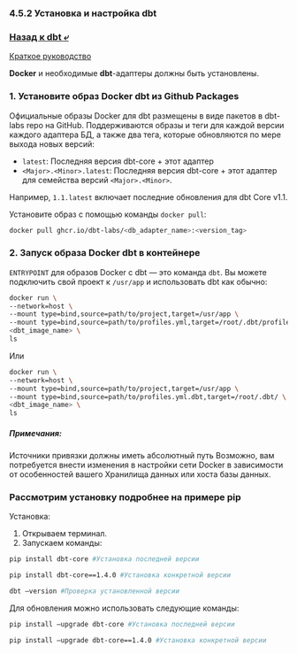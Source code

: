 ### 4.5.2 Установка и настройка dbt

### [Назад к dbt ⤶](/data/Module4/data/dbt.md)

[Краткое руководство](https://docs.getdbt.com/docs/core/docker-install)

**Docker** и необходимые **dbt**-адаптеры должны быть установлены.

### 1. Установите образ Docker dbt из Github Packages
Официальные образы Docker для dbt размещены в виде пакетов в dbt-labs repo на GitHub. Поддерживаются образы и теги 
для каждой версии каждого адаптера БД, а также два тега, которые обновляются по мере выхода новых версий:
- `latest`: Последняя версия dbt-core + этот адаптер
- `<Major>.<Minor>.latest`: Последняя версия dbt-core + этот адаптер для семейства версий `<Major>.<Minor>`. 

Например, `1.1.latest` включает последние обновления для dbt Core v1.1.

Установите образ с помощью команды `docker pull`:

```bash
docker pull ghcr.io/dbt-labs/<db_adapter_name>:<version_tag>
```

### 2. Запуск образа Docker dbt в контейнере
`ENTRYPOINT` для образов Docker с dbt — это команда `dbt`. Вы можете подключить свой проект к `/usr/app` и использовать 
dbt как обычно:

```bash
docker run \
--network=host \
--mount type=bind,source=path/to/project,target=/usr/app \
--mount type=bind,source=path/to/profiles.yml,target=/root/.dbt/profiles.yml \
<dbt_image_name> \
ls
```

Или

```bash
docker run \
--network=host \
--mount type=bind,source=path/to/project,target=/usr/app \
--mount type=bind,source=path/to/profiles.yml.dbt,target=/root/.dbt/ \
<dbt_image_name> \
ls
```

##### Примечания:
Источники привязки должны иметь абсолютный путь
Возможно, вам потребуется внести изменения в настройки сети Docker в зависимости от особенностей вашего Хранилища 
данных или хоста базы данных.

### Рассмотрим установку подробнее на примере pip
Установка:
1. Открываем терминал.
2. Запускаем команды:

```bash
pip install dbt-core #Установка последней версии
```

```bash
pip install dbt-core==1.4.0 #Установка конкретной версии
```

```bash
dbt —version #Проверка установленной версии
```

Для обновления можно использовать следующие команды:

```bash
pip install —upgrade dbt-core #Установка последней версии
```

```bash
pip install —upgrade dbt-core==1.4.0 #Установка конкретной версии
```